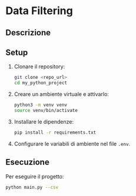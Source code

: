 # Data Filtering

## Descrizione


## Setup

1. Clonare il repository:
    ```bash
    git clone <repo_url>
    cd my_python_project
    ```

2. Creare un ambiente virtuale e attivarlo:
    ```bash
    python3 -m venv venv
    source venv/bin/activate
    ```

3. Installare le dipendenze:
    ```bash
    pip install -r requirements.txt
    ```

4. Configurare le variabili di ambiente nel file `.env`.

## Esecuzione

Per eseguire il progetto:

```bash
python main.py --csv

